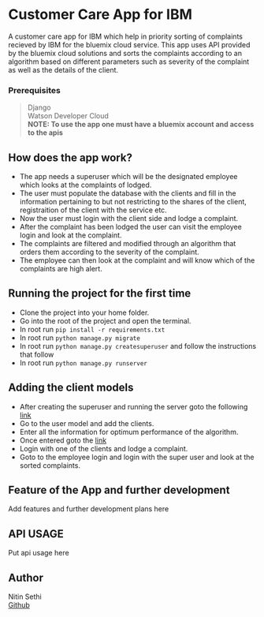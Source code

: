 # Customer Care App for IBM
A customer care app for IBM which help in priority sorting of complaints recieved by IBM for the bluemix cloud service. This app uses API provided by the bluemix cloud solutions and sorts the complaints according to an algorithm based on different parameters such as severity of the complaint as well as the details of the client.

### Prerequisites
> Django  
> Watson Developer Cloud  
**NOTE: To use the app one must have a bluemix account and access to the apis**

## How does the app work?
* The app needs a superuser which will be the designated employee which looks at the complaints of lodged.
* The user must populate the database with the clients and fill in the information pertaining to but not restricting to the shares of the client, registraition of the client with the service etc.
* Now the user must login with the client side and lodge a complaint.
* After the complaint has been lodged the user can visit the employee login and look at the complaint.
* The complaints are filtered and modified through an algorithm that orders them according to the severity of the complaint.
* The employee can then look at the complaint and will know which of the complaints are high alert.


## Running the project for the first time
* Clone the project into your home folder.
* Go into the root of the project and open the terminal.
* In root run ```pip install -r requirements.txt```
* In root run ```python manage.py migrate```
* In root run ```python manage.py createsuperuser``` and follow the instructions that follow
* In root run ```python manage.py runserver```

## Adding the client models
* After creating the superuser and running the server goto the following [link](http://localhost:8000/admin/login/)
* Go to the user model and add the clients.
* Enter all the information for optimum performance of the algorithm.
* Once entered goto the [link](http://localhost:8000/)
* Login with one of the clients and lodge a complaint.
* Goto to the employee login and login with the super user and look at the sorted complaints.

## Feature of the App and further development
Add features and further development plans here

## API USAGE
Put api usage here

## Author
Nitin Sethi  
[Github](https://www.github.com/setin666)